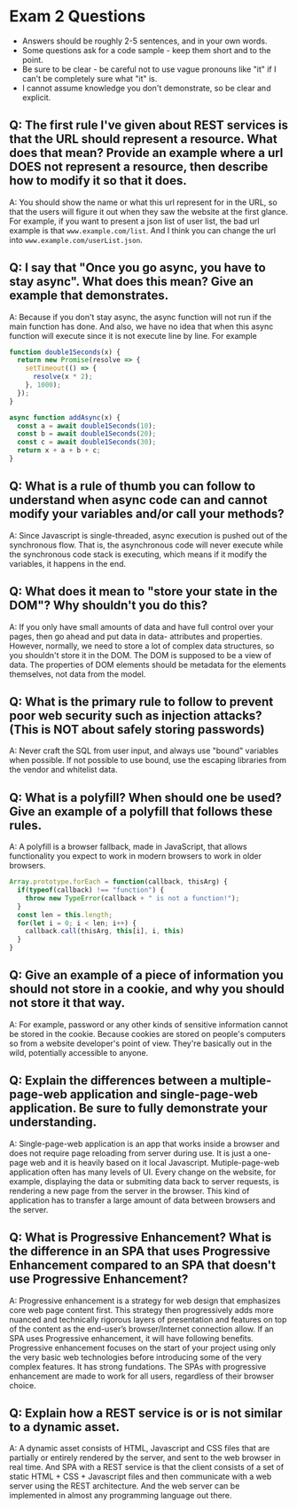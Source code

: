 # Exam 2 Questions

* Answers should be roughly 2-5 sentences, and in your own words.  
* Some questions ask for a code sample - keep them short and to the point.
* Be sure to be clear - be careful not to use vague pronouns like "it" if I can't be completely sure what "it" is.
* I cannot assume knowledge you don't demonstrate, so be clear and explicit.

## Q: The first rule I've given about REST services is that the URL should represent a resource.  What does that mean?  Provide an example where a url DOES not represent a resource, then describe how to modify it so that it does.
A: You should show the name or what this url represent for in the URL, so that the users will figure it out when they saw the website at the first glance.
For example, if you want to present a json list of user list, the bad url example is that `www.example.com/list`. And I think you can change the url into `www.example.com/userList.json`.


## Q: I say that "Once you go async, you have to stay async".  What does this mean?  Give an example that demonstrates.
A: Because if you don't stay async, the async function will not run if the main function has done. And also, we have no idea that when this async function will execute since it is not execute line by line. For example
```Javascript
function double1Seconds(x) {
  return new Promise(resolve => {
    setTimeout(() => {
      resolve(x * 2);
    }, 1000);
  });
}

async function addAsync(x) {
  const a = await double1Seconds(10);
  const b = await double1Seconds(20);
  const c = await double1Seconds(30);
  return x + a + b + c;
}
```

## Q: What is a rule of thumb you can follow to understand when async code can and cannot modify your variables and/or call your methods?
A: Since Javascript is single-threaded, async execution is pushed out of the synchronous flow. That is, the asynchronous code will never execute while the synchronous code stack is executing, which means if it modify the variables, it happens in the end.

## Q: What does it mean to "store your state in the DOM"?  Why shouldn't you do this?
A: If you only have small amounts of data and have full control over your pages, then go ahead and put data in data- attributes and properties. 
However, normally, we need to store a lot of complex data structures, so you shouldn't store it in the DOM. The DOM is supposed to be a view of data. The properties of DOM elements should be metadata for the elements themselves, not data from the model.

## Q: What is the primary rule to follow to prevent poor web security such as injection attacks?  (This is NOT about safely storing passwords)
A: Never craft the SQL from user input, and always use "bound" variables when possible. If not possible to use bound, use the escaping libraries from the vendor and whitelist data.

## Q: What is a polyfill?  When should one be used?  Give an example of a polyfill that follows these rules.
A: A polyfill is a browser fallback, made in JavaScript, that allows functionality you expect to work in modern browsers to work in older browsers.
```Javascript
Array.prototype.forEach = function(callback, thisArg) {
  if(typeof(callback) !== "function") {
    throw new TypeError(callback + " is not a function!");
  }
  const len = this.length;
  for(let i = 0; i < len; i++) {
    callback.call(thisArg, this[i], i, this)
  }
}
```

## Q: Give an example of a piece of information you should not store in a cookie, and why you should not store it that way.
A: For example, password or any other kinds of sensitive information cannot be stored in the cookie. Because  cookies are stored on people's computers so from a website developer's point of view. They're basically out in the wild, potentially accessible to anyone.

## Q: Explain the differences between a multiple-page-web application and single-page-web application.  Be sure to fully demonstrate your understanding.
A: Single-page-web application is an app that works inside a browser and does not require page reloading from server during use. It is just a one-page web and it is heavily based on it local Javascript.
Mutiple-page-web application often has many levels of UI. Every change on the website, for example, displaying the data or submiting data back to server requests, is rendering a new page from the server in the browser. This kind of application has to transfer a large amount of data between browsers and the server.

## Q: What is Progressive Enhancement?  What is the difference in an SPA that uses Progressive Enhancement compared to an SPA that doesn't use Progressive Enhancement?
A: Progressive enhancement is a strategy for web design that emphasizes core web page content first. This strategy then progressively adds more nuanced and technically rigorous layers of presentation and features on top of the content as the end-user’s browser/Internet connection allow.
If an SPA uses Progressive enhancement, it will have following benefits.
Progressive enhancement focuses on the start of your project using only the very basic web technologies before introducing some of the very complex features. It has strong fundations. The SPAs with progressive enhancement are made to work for all users, regardless of their browser choice.

## Q: Explain how a  REST service is or is not similar to a dynamic asset.
A: A dynamic asset consists of HTML, Javascript and CSS files that are partially or entirely rendered by the server, and sent to the web browser in real time.
And SPA with a REST service is that the client consists of a set of static HTML + CSS + Javascript files and then communicate with a web server using the REST architecture. And the web server can be implemented in almost any programming language out there.